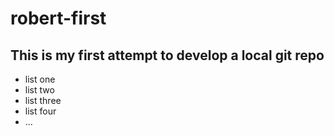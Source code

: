 # robert-first
## This is my first attempt to develop a local git repo 

* list one
* list two
* list three
* list four
* ...